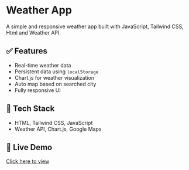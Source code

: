 # Weather App

A simple and responsive weather app built with JavaScript, Tailwind CSS, Html and Weather API.

## ✅ Features

- Real-time weather data
- Persistent data using `localStorage`
- Chart.js for weather visualization
- Auto map based on searched city
- Fully responsive UI

## 🔧 Tech Stack

- HTML, Tailwind CSS, JavaScript
- Weather API, Chart.js, Google Maps

## 🔗 Live Demo

[Click here to view](https://your-live-link.com)
